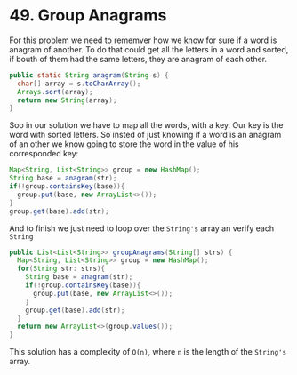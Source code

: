 # 49. Group Anagrams 
For this problem we need to rememver how we know for sure if a word is anagram of another. 
To do that could get all the letters in a word and sorted, if bouth of them had the same letters, they are anagram of each other. 
```Java
public static String anagram(String s) {
  char[] array = s.toCharArray();
  Arrays.sort(array);
  return new String(array);
}
```
Soo in our solution we have to map all the words, with a key. Our key is the word with sorted letters. So insted of just knowing if a word is an anagram of an other
we know going to store the word in the value of his corresponded key: 

```Java
Map<String, List<String>> group = new HashMap();
String base = anagram(str);
if(!group.containsKey(base)){
  group.put(base, new ArrayList<>());
}
group.get(base).add(str);
```
And to finish we just need to loop over the `String's` array an verify each `String` 

```Java
public List<List<String>> groupAnagrams(String[] strs) {
  Map<String, List<String>> group = new HashMap();
  for(String str: strs){
    String base = anagram(str);
    if(!group.containsKey(base)){
      group.put(base, new ArrayList<>());
    }
    group.get(base).add(str);
  }
  return new ArrayList<>(group.values());
}
```
This solution has a complexity of `O(n)`, where `n` is the length of the `String's` array. 
